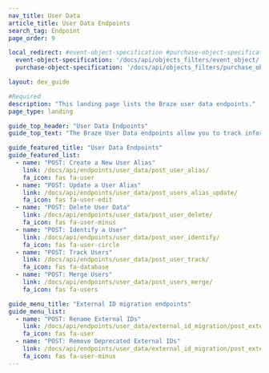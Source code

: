 ```yaml
---
nav_title: User Data
article_title: User Data Endpoints
search_tag: Endpoint
page_order: 9

local_redirect: #event-object-specification #purchase-object-specification
  event-object-specification: '/docs/api/objects_filters/event_object/'
  purchase-object-specification: '/docs/api/objects_filters/purchase_object/'

layout: dev_guide

#Required
description: "This landing page lists the Braze user data endpoints."
page_type: landing

guide_top_header: "User Data Endpoints"
guide_top_text: "The Braze User Data endpoints allow you to track information on your users by logging data about your users that comes from outside your mobile app. You can also use this API to delete users for testing or other purposes. <br> <br> All API endpoints have a data payload limit of 4&nbsp;MB. Attempts to post more data than 4&nbsp;MB will fail with an HTTP 413 Request Entity Too Large. <br> <br> The examples in this section contain the URL https://rest.iad-01.braze.com, but you may need to use a different endpoint URL (for example, if you are hosted in the Braze EU data center or have a dedicated Braze installation). Your Braze customer success manager will inform you if you should use a different endpoint URL."

guide_featured_title: "User Data Endpoints"
guide_featured_list:
  - name: "POST: Create a New User Alias"
    link: /docs/api/endpoints/user_data/post_user_alias/
    fa_icon: fas fa-user
  - name: "POST: Update a User Alias"
    link: /docs/api/endpoints/user_data/post_users_alias_update/
    fa_icon: fas fa-user-edit
  - name: "POST: Delete User Data"
    link: /docs/api/endpoints/user_data/post_user_delete/
    fa_icon: fas fa-user-minus
  - name: "POST: Identify a User"
    link: /docs/api/endpoints/user_data/post_user_identify/
    fa_icon: fas fa-user-circle
  - name: "POST: Track Users"
    link: /docs/api/endpoints/user_data/post_user_track/
    fa_icon: fas fa-database
  - name: "POST: Merge Users"
    link: /docs/api/endpoints/user_data/post_users_merge/
    fa_icon: fas fa-users

guide_menu_title: "External ID migration endpoints"
guide_menu_list:
  - name: "POST: Rename External IDs"
    link: /docs/api/endpoints/user_data/external_id_migration/post_external_ids_rename/
    fa_icon: fas fa-user
  - name: "POST: Remove Deprecated External IDs"
    link: /docs/api/endpoints/user_data/external_id_migration/post_external_ids_remove/
    fa_icon: fas fa-user-minus
---
```

